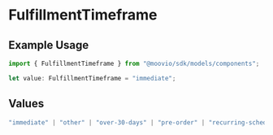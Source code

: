 # FulfillmentTimeframe

## Example Usage

```typescript
import { FulfillmentTimeframe } from "@moovio/sdk/models/components";

let value: FulfillmentTimeframe = "immediate";
```

## Values

```typescript
"immediate" | "other" | "over-30-days" | "pre-order" | "recurring-schedule" | "scheduled-event" | "within-30-days" | "within-7-days"
```